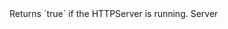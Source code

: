 <function name="IsRunning" parent="HttpServer" type="classfunc">
	<description>
		Returns `true` if the HTTPServer is running.
		<added version="0.7"></added>
	</description>
	<realm>Server</realm>
	<rets>
		<ret name="running" type="boolean"></ret>
	</rets>
</function>